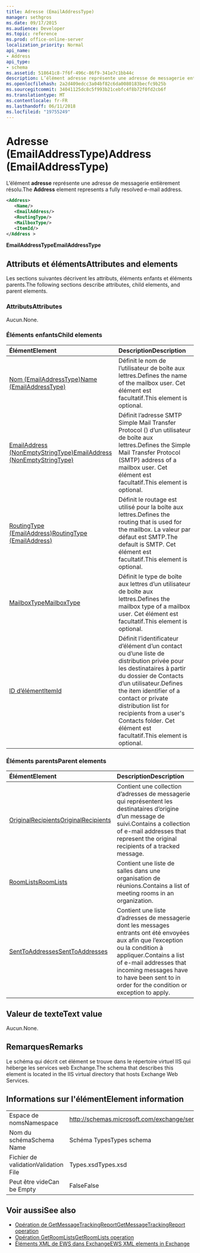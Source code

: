 ```yaml
---
title: Adresse (EmailAddressType)
manager: sethgros
ms.date: 09/17/2015
ms.audience: Developer
ms.topic: reference
ms.prod: office-online-server
localization_priority: Normal
api_name:
- Address
api_type:
- schema
ms.assetid: 518641c8-7f6f-496c-86f9-341e7c1bb44c
description: L’élément adresse représente une adresse de messagerie entièrement résolu.
ms.openlocfilehash: 2a2d409edcc3a04bf82c6da0080183becfc9b25b
ms.sourcegitcommit: 34041125dc8c5f993b21cebfc4f8b72f0fd2cb6f
ms.translationtype: MT
ms.contentlocale: fr-FR
ms.lasthandoff: 06/11/2018
ms.locfileid: "19755249"
---
```

# <a name="address-emailaddresstype"></a><span data-ttu-id="8faf9-103">Adresse (EmailAddressType)</span><span class="sxs-lookup"><span data-stu-id="8faf9-103">Address (EmailAddressType)</span></span>

<span data-ttu-id="8faf9-104">L’élément **adresse** représente une adresse de messagerie entièrement résolu.</span><span class="sxs-lookup"><span data-stu-id="8faf9-104">The **Address** element represents a fully resolved e-mail address.</span></span> 
  
```XML
<Address>
   <Name/>
   <EmailAddress/>
   <RoutingType/>
   <MailboxType/>
   <ItemId/>
</Address >
```

 <span data-ttu-id="8faf9-105">**EmailAddressType**</span><span class="sxs-lookup"><span data-stu-id="8faf9-105">**EmailAddressType**</span></span>
## <a name="attributes-and-elements"></a><span data-ttu-id="8faf9-106">Attributs et éléments</span><span class="sxs-lookup"><span data-stu-id="8faf9-106">Attributes and elements</span></span>

<span data-ttu-id="8faf9-107">Les sections suivantes décrivent les attributs, éléments enfants et éléments parents.</span><span class="sxs-lookup"><span data-stu-id="8faf9-107">The following sections describe attributes, child elements, and parent elements.</span></span>
  
### <a name="attributes"></a><span data-ttu-id="8faf9-108">Attributs</span><span class="sxs-lookup"><span data-stu-id="8faf9-108">Attributes</span></span>

<span data-ttu-id="8faf9-109">Aucun.</span><span class="sxs-lookup"><span data-stu-id="8faf9-109">None.</span></span>
  
### <a name="child-elements"></a><span data-ttu-id="8faf9-110">Éléments enfants</span><span class="sxs-lookup"><span data-stu-id="8faf9-110">Child elements</span></span>

|<span data-ttu-id="8faf9-111">**Élément**</span><span class="sxs-lookup"><span data-stu-id="8faf9-111">**Element**</span></span>|<span data-ttu-id="8faf9-112">**Description**</span><span class="sxs-lookup"><span data-stu-id="8faf9-112">**Description**</span></span>|
|:-----|:-----|
|[<span data-ttu-id="8faf9-113">Nom (EmailAddressType)</span><span class="sxs-lookup"><span data-stu-id="8faf9-113">Name (EmailAddressType)</span></span>](name-emailaddresstype.md) <br/> |<span data-ttu-id="8faf9-114">Définit le nom de l’utilisateur de boîte aux lettres.</span><span class="sxs-lookup"><span data-stu-id="8faf9-114">Defines the name of the mailbox user.</span></span> <span data-ttu-id="8faf9-115">Cet élément est facultatif.</span><span class="sxs-lookup"><span data-stu-id="8faf9-115">This element is optional.</span></span>  <br/> |
|[<span data-ttu-id="8faf9-116">EmailAddress (NonEmptyStringType)</span><span class="sxs-lookup"><span data-stu-id="8faf9-116">EmailAddress (NonEmptyStringType)</span></span>](emailaddress-nonemptystringtype.md) <br/> |<span data-ttu-id="8faf9-117">Définit l’adresse SMTP Simple Mail Transfer Protocol () d’un utilisateur de boîte aux lettres.</span><span class="sxs-lookup"><span data-stu-id="8faf9-117">Defines the Simple Mail Transfer Protocol (SMTP) address of a mailbox user.</span></span> <span data-ttu-id="8faf9-118">Cet élément est facultatif.</span><span class="sxs-lookup"><span data-stu-id="8faf9-118">This element is optional.</span></span>  <br/> |
|[<span data-ttu-id="8faf9-119">RoutingType (EmailAddress)</span><span class="sxs-lookup"><span data-stu-id="8faf9-119">RoutingType (EmailAddress)</span></span>](routingtype-emailaddress.md) <br/> |<span data-ttu-id="8faf9-120">Définit le routage est utilisé pour la boîte aux lettres.</span><span class="sxs-lookup"><span data-stu-id="8faf9-120">Defines the routing that is used for the mailbox.</span></span> <span data-ttu-id="8faf9-121">La valeur par défaut est SMTP.</span><span class="sxs-lookup"><span data-stu-id="8faf9-121">The default is SMTP.</span></span> <span data-ttu-id="8faf9-122">Cet élément est facultatif.</span><span class="sxs-lookup"><span data-stu-id="8faf9-122">This element is optional.</span></span>  <br/> |
|[<span data-ttu-id="8faf9-123">MailboxType</span><span class="sxs-lookup"><span data-stu-id="8faf9-123">MailboxType</span></span>](mailboxtype.md) <br/> |<span data-ttu-id="8faf9-124">Définit le type de boîte aux lettres d’un utilisateur de boîte aux lettres.</span><span class="sxs-lookup"><span data-stu-id="8faf9-124">Defines the mailbox type of a mailbox user.</span></span> <span data-ttu-id="8faf9-125">Cet élément est facultatif.</span><span class="sxs-lookup"><span data-stu-id="8faf9-125">This element is optional.</span></span>  <br/> |
|[<span data-ttu-id="8faf9-126">ID d’élément</span><span class="sxs-lookup"><span data-stu-id="8faf9-126">ItemId</span></span>](itemid.md) <br/> |<span data-ttu-id="8faf9-127">Définit l’identificateur d’élément d’un contact ou d’une liste de distribution privée pour les destinataires à partir du dossier de Contacts d’un utilisateur.</span><span class="sxs-lookup"><span data-stu-id="8faf9-127">Defines the item identifier of a contact or private distribution list for recipients from a user's Contacts folder.</span></span> <span data-ttu-id="8faf9-128">Cet élément est facultatif.</span><span class="sxs-lookup"><span data-stu-id="8faf9-128">This element is optional.</span></span>  <br/> |
   
### <a name="parent-elements"></a><span data-ttu-id="8faf9-129">Éléments parents</span><span class="sxs-lookup"><span data-stu-id="8faf9-129">Parent elements</span></span>

|<span data-ttu-id="8faf9-130">**Élément**</span><span class="sxs-lookup"><span data-stu-id="8faf9-130">**Element**</span></span>|<span data-ttu-id="8faf9-131">**Description**</span><span class="sxs-lookup"><span data-stu-id="8faf9-131">**Description**</span></span>|
|:-----|:-----|
|[<span data-ttu-id="8faf9-132">OriginalRecipients</span><span class="sxs-lookup"><span data-stu-id="8faf9-132">OriginalRecipients</span></span>](originalrecipients.md) <br/> |<span data-ttu-id="8faf9-133">Contient une collection d’adresses de messagerie qui représentent les destinataires d’origine d’un message de suivi.</span><span class="sxs-lookup"><span data-stu-id="8faf9-133">Contains a collection of e-mail addresses that represent the original recipients of a tracked message.</span></span>  <br/> |
|[<span data-ttu-id="8faf9-134">RoomLists</span><span class="sxs-lookup"><span data-stu-id="8faf9-134">RoomLists</span></span>](roomlists.md) <br/> |<span data-ttu-id="8faf9-135">Contient une liste de salles dans une organisation de réunions.</span><span class="sxs-lookup"><span data-stu-id="8faf9-135">Contains a list of meeting rooms in an organization.</span></span>  <br/> |
|[<span data-ttu-id="8faf9-136">SentToAddresses</span><span class="sxs-lookup"><span data-stu-id="8faf9-136">SentToAddresses</span></span>](senttoaddresses.md) <br/> |<span data-ttu-id="8faf9-137">Contient une liste d’adresses de messagerie dont les messages entrants ont été envoyées aux afin que l’exception ou la condition à appliquer.</span><span class="sxs-lookup"><span data-stu-id="8faf9-137">Contains a list of e-mail addresses that incoming messages have to have been sent to in order for the condition or exception to apply.</span></span>  <br/> |
   
## <a name="text-value"></a><span data-ttu-id="8faf9-138">Valeur de texte</span><span class="sxs-lookup"><span data-stu-id="8faf9-138">Text value</span></span>

<span data-ttu-id="8faf9-139">Aucun.</span><span class="sxs-lookup"><span data-stu-id="8faf9-139">None.</span></span>
  
## <a name="remarks"></a><span data-ttu-id="8faf9-140">Remarques</span><span class="sxs-lookup"><span data-stu-id="8faf9-140">Remarks</span></span>

<span data-ttu-id="8faf9-141">Le schéma qui décrit cet élément se trouve dans le répertoire virtuel IIS qui héberge les services web Exchange.</span><span class="sxs-lookup"><span data-stu-id="8faf9-141">The schema that describes this element is located in the IIS virtual directory that hosts Exchange Web Services.</span></span>
  
## <a name="element-information"></a><span data-ttu-id="8faf9-142">Informations sur l'élément</span><span class="sxs-lookup"><span data-stu-id="8faf9-142">Element information</span></span>

|||
|:-----|:-----|
|<span data-ttu-id="8faf9-143">Espace de noms</span><span class="sxs-lookup"><span data-stu-id="8faf9-143">Namespace</span></span>  <br/> |http://schemas.microsoft.com/exchange/services/2006/types  <br/> |
|<span data-ttu-id="8faf9-144">Nom du schéma</span><span class="sxs-lookup"><span data-stu-id="8faf9-144">Schema Name</span></span>  <br/> |<span data-ttu-id="8faf9-145">Schéma Types</span><span class="sxs-lookup"><span data-stu-id="8faf9-145">Types schema</span></span>  <br/> |
|<span data-ttu-id="8faf9-146">Fichier de validation</span><span class="sxs-lookup"><span data-stu-id="8faf9-146">Validation File</span></span>  <br/> |<span data-ttu-id="8faf9-147">Types.xsd</span><span class="sxs-lookup"><span data-stu-id="8faf9-147">Types.xsd</span></span>  <br/> |
|<span data-ttu-id="8faf9-148">Peut être vide</span><span class="sxs-lookup"><span data-stu-id="8faf9-148">Can be Empty</span></span>  <br/> |<span data-ttu-id="8faf9-149">False</span><span class="sxs-lookup"><span data-stu-id="8faf9-149">False</span></span>  <br/> |
   
## <a name="see-also"></a><span data-ttu-id="8faf9-150">Voir aussi</span><span class="sxs-lookup"><span data-stu-id="8faf9-150">See also</span></span>

- [<span data-ttu-id="8faf9-151">Opération de GetMessageTrackingReport</span><span class="sxs-lookup"><span data-stu-id="8faf9-151">GetMessageTrackingReport operation</span></span>](getmessagetrackingreport-operation.md) 
- [<span data-ttu-id="8faf9-152">Opération GetRoomLists</span><span class="sxs-lookup"><span data-stu-id="8faf9-152">GetRoomLists operation</span></span>](getroomlists-operation.md)
- [<span data-ttu-id="8faf9-153">Éléments XML de EWS dans Exchange</span><span class="sxs-lookup"><span data-stu-id="8faf9-153">EWS XML elements in Exchange</span></span>](ews-xml-elements-in-exchange.md)

